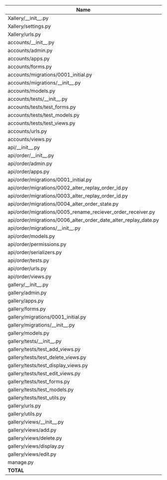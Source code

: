 | Name                                                                  |    Stmts |     Miss |   Cover |
|---------------------------------------------------------------------- | -------: | -------: | ------: |
| Xallery/\_\_init\_\_.py                                               |        0 |        0 |    100% |
| Xallery/settings.py                                                   |       28 |        0 |    100% |
| Xallery/urls.py                                                       |        8 |        0 |    100% |
| accounts/\_\_init\_\_.py                                              |        0 |        0 |    100% |
| accounts/admin.py                                                     |        5 |        0 |    100% |
| accounts/apps.py                                                      |        4 |        0 |    100% |
| accounts/forms.py                                                     |       10 |        0 |    100% |
| accounts/migrations/0001\_initial.py                                  |        8 |        0 |    100% |
| accounts/migrations/\_\_init\_\_.py                                   |        0 |        0 |    100% |
| accounts/models.py                                                    |        8 |        0 |    100% |
| accounts/tests/\_\_init\_\_.py                                        |        0 |        0 |    100% |
| accounts/tests/test\_forms.py                                         |        0 |        0 |    100% |
| accounts/tests/test\_models.py                                        |       35 |        0 |    100% |
| accounts/tests/test\_views.py                                         |       97 |        8 |     92% |
| accounts/urls.py                                                      |        3 |        0 |    100% |
| accounts/views.py                                                     |       36 |        1 |     97% |
| api/\_\_init\_\_.py                                                   |        0 |        0 |    100% |
| api/order/\_\_init\_\_.py                                             |        0 |        0 |    100% |
| api/order/admin.py                                                    |        4 |        0 |    100% |
| api/order/apps.py                                                     |        4 |        0 |    100% |
| api/order/migrations/0001\_initial.py                                 |        7 |        0 |    100% |
| api/order/migrations/0002\_alter\_replay\_order\_id.py                |        5 |        0 |    100% |
| api/order/migrations/0003\_alter\_replay\_order\_id.py                |        5 |        0 |    100% |
| api/order/migrations/0004\_alter\_order\_state.py                     |        4 |        0 |    100% |
| api/order/migrations/0005\_rename\_reciever\_order\_receiver.py       |        4 |        0 |    100% |
| api/order/migrations/0006\_alter\_order\_date\_alter\_replay\_date.py |        4 |        0 |    100% |
| api/order/migrations/\_\_init\_\_.py                                  |        0 |        0 |    100% |
| api/order/models.py                                                   |       29 |        5 |     83% |
| api/order/permissions.py                                              |       11 |        3 |     73% |
| api/order/serializers.py                                              |       19 |        5 |     74% |
| api/order/tests.py                                                    |        1 |        0 |    100% |
| api/order/urls.py                                                     |        7 |        0 |    100% |
| api/order/views.py                                                    |       47 |       23 |     51% |
| gallery/\_\_init\_\_.py                                               |        0 |        0 |    100% |
| gallery/admin.py                                                      |        6 |        0 |    100% |
| gallery/apps.py                                                       |        4 |        0 |    100% |
| gallery/forms.py                                                      |       21 |        0 |    100% |
| gallery/migrations/0001\_initial.py                                   |        8 |        0 |    100% |
| gallery/migrations/\_\_init\_\_.py                                    |        0 |        0 |    100% |
| gallery/models.py                                                     |       23 |        0 |    100% |
| gallery/tests/\_\_init\_\_.py                                         |        0 |        0 |    100% |
| gallery/tests/test\_add\_views.py                                     |       58 |       10 |     83% |
| gallery/tests/test\_delete\_views.py                                  |       27 |        0 |    100% |
| gallery/tests/test\_display\_views.py                                 |       67 |        0 |    100% |
| gallery/tests/test\_edit\_views.py                                    |       58 |        0 |    100% |
| gallery/tests/test\_forms.py                                          |       13 |        0 |    100% |
| gallery/tests/test\_models.py                                         |      103 |        0 |    100% |
| gallery/tests/test\_utils.py                                          |        5 |        0 |    100% |
| gallery/urls.py                                                       |        4 |        0 |    100% |
| gallery/utils.py                                                      |        8 |        0 |    100% |
| gallery/views/\_\_init\_\_.py                                         |        0 |        0 |    100% |
| gallery/views/add.py                                                  |       33 |        5 |     85% |
| gallery/views/delete.py                                               |       46 |       20 |     57% |
| gallery/views/display.py                                              |       24 |        0 |    100% |
| gallery/views/edit.py                                                 |       13 |        1 |     92% |
| manage.py                                                             |       12 |        2 |     83% |
|                                                             **TOTAL** |  **926** |   **83** | **91%** |
